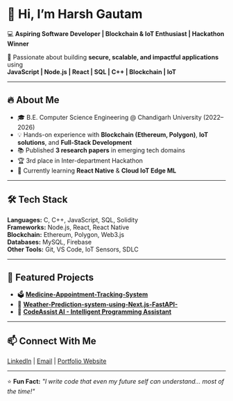 # 👋 Hi, I’m Harsh Gautam

💻 **Aspiring Software Developer | Blockchain & IoT Enthusiast | Hackathon Winner**

🚀 Passionate about building **secure, scalable, and impactful applications** using  
**JavaScript | Node.js | React | SQL | C++ | Blockchain | IoT**

---

## 🔥 About Me
- 🎓 B.E. Computer Science Engineering @ Chandigarh University (2022–2026)
- 💡 Hands-on experience with **Blockchain (Ethereum, Polygon)**, **IoT solutions**, and **Full-Stack Development**
- 📚 Published **3 research papers** in emerging tech domains
- 🏆 3rd place in Inter-department Hackathon
- 🌱 Currently learning **React Native** & **Cloud IoT Edge ML**

---

## 🛠 Tech Stack
**Languages:** C, C++, JavaScript, SQL, Solidity  
**Frameworks:** Node.js, React, React Native  
**Blockchain:** Ethereum, Polygon, Web3.js  
**Databases:** MySQL, Firebase  
**Other Tools:** Git, VS Code, IoT Sensors, SDLC

---

## 📌 Featured Projects
- 🗳 [**Medicine-Appointment-Tracking-System**](https://github.com/itsharsh9876/Medicine-Appointment-Tracking-System)  
- 🌆 [**Weather-Prediction-system-using-Next.js-FastAPI-**](https://github.com/itsharsh9876/Weather-Prediction-system-using-Next.js-FastAPI-) 
- 🧠 [**CodeAssist AI - Intelligent Programming Assistant**](https://github.com/itsharsh9876/AI-coding) 

---

## 📫 Connect With Me
[LinkedIn](https://www.linkedin.com/in/harshgautam07/) | [Email](mailto:gautamharshu7767@gmail.com) | [Portfolio Website](#)

---

⭐ **Fun Fact:** *"I write code that even my future self can understand… most of the time!"*
